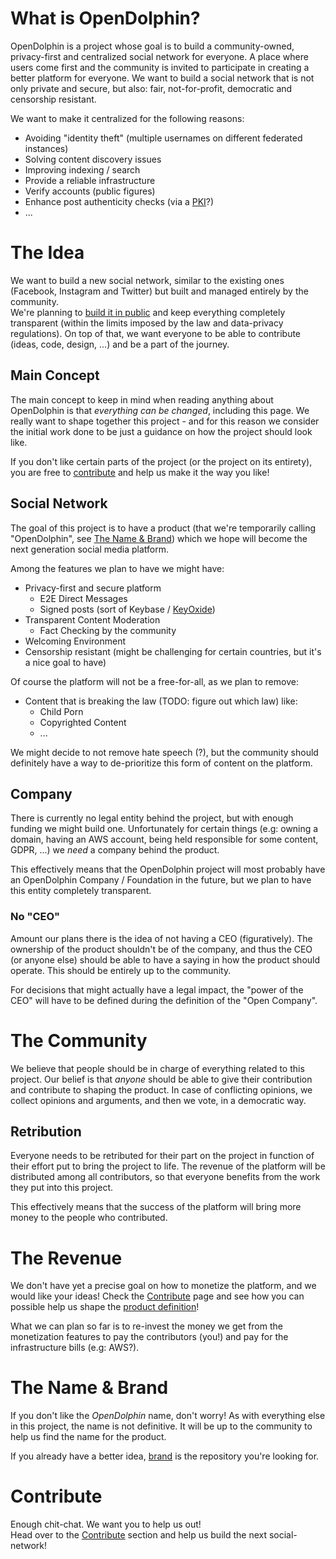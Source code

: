 # What is OpenDolphin?

OpenDolphin is a project whose goal is to build a community-owned, privacy-first and centralized social network for everyone. 
A place where users come first and the community is invited to participate in creating a better platform for everyone.
We want to build a social network that is not only private and secure, but also: fair, not-for-profit, democratic and censorship resistant.
  

We want to make it centralized for the following reasons:
- Avoiding "identity theft" (multiple usernames on different federated instances)
- Solving content discovery issues
- Improving indexing / search
- Provide a reliable infrastructure
- Verify accounts (public figures)
- Enhance post authenticity checks (via a [PKI](https://en.wikipedia.org/wiki/Public_key_infrastructure)?)
- ...

# The Idea

We want to build a new social network, similar to the existing ones (Facebook, Instagram and Twitter) but
built and managed entirely by the community.  
We're planning to [build it in public](https://www.failory.com/blog/building-in-public) and keep everything 
completely transparent (within the limits imposed by the law and data-privacy regulations). On top of that,
we want everyone to be able to contribute (ideas, code, design, ...) and be a part of the journey.

## Main Concept

The main concept to keep in mind when reading anything about OpenDolphin is that _everything can be changed_, including this
page. We really want to shape together this project - and for this reason we consider the initial work done to be just a 
guidance on how the project should look like.  
  
If you don't like certain parts of the project (or the project on its entirety), you are free to [contribute](#contribute)
and help us make it the way you like!

## Social Network

The goal of this project is to have a product (that we're temporarily calling "OpenDolphin", see [The Name & Brand](#the-name--brand)) 
which we hope will become the next generation social media platform.

Among the features we plan to have we might have:

- Privacy-first and secure platform
    - E2E Direct Messages
    - Signed posts (sort of Keybase / [KeyOxide](https://keyoxide.org/)) 
- Transparent Content Moderation
    - Fact Checking by the community
- Welcoming Environment
- Censorship resistant (might be challenging for certain countries, but it's a nice goal to have)

Of course the platform will not be a free-for-all, as we plan to remove:

- Content that is breaking the law (TODO: figure out which law) like:
    - Child Porn
    - Copyrighted Content
    - ...

We might decide to not remove hate speech (?), but the community should definitely have a way to
de-prioritize this form of content on the platform. 

## Company

There is currently no legal entity behind the project, but with enough funding we might build one. 
Unfortunately for certain things (e.g: owning a domain, having an AWS account, being held responsible for some content, GDPR, ...)
we _need_ a company behind the product.  
  
This effectively means that the OpenDolphin project will most probably have an OpenDolphin Company / Foundation in the future,
but we plan to have this entity completely transparent.

### No "CEO"

Amount our plans there is the idea of not having a CEO (figuratively). The ownership of the product shouldn't be of the company, and
thus the CEO (or anyone else) should be able to have a saying in how the product should operate. This should be entirely up to the community.  
  
For decisions that might actually have a legal impact, the "power of the CEO" will have to be defined during the definition of the "Open Company".

# The Community

We believe that people should be in charge of everything related to this project. 
Our belief is that _anyone_ should be able to give their contribution and contribute to shaping the product.
In case of conflicting opinions, we collect opinions and arguments, and then we vote, in a democratic way.

## Retribution

Everyone needs to be retributed for their part on the project in function of their effort put to bring the project to life.
The revenue of the platform will be distributed among all contributors, so that everyone benefits from the work they put into this project.
  
This effectively means that the success of the platform will bring more money to the people who contributed.

# The Revenue

We don't have yet a precise goal on how to monetize the platform, and we would like your ideas!
Check the [Contribute](/contribute) page and see how you can possible help us shape the [product definition](https://github.com/OpenDolphin/product-definition/)!  
  
What we can plan so far is to re-invest the money we get from the monetization features to
pay the contributors (you!) and pay for the infrastructure bills (e.g: AWS?).


# The Name & Brand

If you don't like the _OpenDolphin_ name, don't worry! As with everything else in this project, the name
is not definitive. It will be up to the community to help us find the name for the product.  
  
If you already have a better idea, [brand](https://github.com/OpenDolphin/brand) is the repository you're looking for.

# Contribute

Enough chit-chat. We want you to help us out!  
Head over to the [Contribute](/contribute) section and help us build the next social-network!